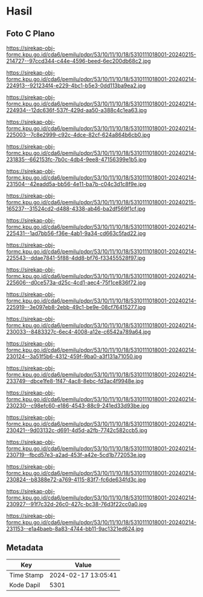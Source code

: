 # Hasil

## Foto C Plano

https://sirekap-obj-formc.kpu.go.id/cda6/pemilu/pdpr/53/10/11/10/18/5310111018001-20240215-214727--97ccd344-c44e-4596-beed-6ec200db68c2.jpg

https://sirekap-obj-formc.kpu.go.id/cda6/pemilu/pdpr/53/10/11/10/18/5310111018001-20240214-224913--921234f4-e229-4bc1-b5e3-0dd113ba9ea2.jpg

https://sirekap-obj-formc.kpu.go.id/cda6/pemilu/pdpr/53/10/11/10/18/5310111018001-20240214-224934--12dc636f-537f-429d-aa50-a388c4c1ea63.jpg

https://sirekap-obj-formc.kpu.go.id/cda6/pemilu/pdpr/53/10/11/10/18/5310111018001-20240214-225003--7c8e2999-c92c-4dce-82cf-624a864b6cb0.jpg

https://sirekap-obj-formc.kpu.go.id/cda6/pemilu/pdpr/53/10/11/10/18/5310111018001-20240214-231835--662153fc-7b0c-4db4-9ee8-47156399e1b5.jpg

https://sirekap-obj-formc.kpu.go.id/cda6/pemilu/pdpr/53/10/11/10/18/5310111018001-20240214-231504--42eadd5a-bb56-4e11-ba7b-c04c3d1c8f9e.jpg

https://sirekap-obj-formc.kpu.go.id/cda6/pemilu/pdpr/53/10/11/10/18/5310111018001-20240215-165237--31524cd2-d488-4338-ab46-ba2df569f1cf.jpg

https://sirekap-obj-formc.kpu.go.id/cda6/pemilu/pdpr/53/10/11/10/18/5310111018001-20240214-225431--1ad7bb56-f36e-4ab1-9a34-cd663c5fad22.jpg

https://sirekap-obj-formc.kpu.go.id/cda6/pemilu/pdpr/53/10/11/10/18/5310111018001-20240214-225543--ddae7841-5f88-4dd8-bf76-f33455528f97.jpg

https://sirekap-obj-formc.kpu.go.id/cda6/pemilu/pdpr/53/10/11/10/18/5310111018001-20240214-225606--d0ce573a-d25c-4cd1-aec4-75f1ce836f72.jpg

https://sirekap-obj-formc.kpu.go.id/cda6/pemilu/pdpr/53/10/11/10/18/5310111018001-20240214-225919--3e097eb8-2ebb-49c1-be9e-08cf76415277.jpg

https://sirekap-obj-formc.kpu.go.id/cda6/pemilu/pdpr/53/10/11/10/18/5310111018001-20240214-230033--8483327c-6ec4-4008-a12e-c6542a789a64.jpg

https://sirekap-obj-formc.kpu.go.id/cda6/pemilu/pdpr/53/10/11/10/18/5310111018001-20240214-230124--3a51f5b6-4312-459f-9ba0-a3f131a71050.jpg

https://sirekap-obj-formc.kpu.go.id/cda6/pemilu/pdpr/53/10/11/10/18/5310111018001-20240214-233749--dbce1fe8-1f47-4ac8-8ebc-fd3ac4f9948e.jpg

https://sirekap-obj-formc.kpu.go.id/cda6/pemilu/pdpr/53/10/11/10/18/5310111018001-20240214-230230--c98efc60-e186-4543-88c9-241ed33d93be.jpg

https://sirekap-obj-formc.kpu.go.id/cda6/pemilu/pdpr/53/10/11/10/18/5310111018001-20240214-230421--9d03132c-d691-4d5d-a2fb-7742c582ccb5.jpg

https://sirekap-obj-formc.kpu.go.id/cda6/pemilu/pdpr/53/10/11/10/18/5310111018001-20240214-230719--fbcd57e3-a2ad-453f-a42e-5cd1b772053e.jpg

https://sirekap-obj-formc.kpu.go.id/cda6/pemilu/pdpr/53/10/11/10/18/5310111018001-20240214-230824--b8388e72-a769-4115-83f7-fc6de634fd3c.jpg

https://sirekap-obj-formc.kpu.go.id/cda6/pemilu/pdpr/53/10/11/10/18/5310111018001-20240214-230927--91f7c32d-26c0-427c-bc38-76d3f22cc0a0.jpg

https://sirekap-obj-formc.kpu.go.id/cda6/pemilu/pdpr/53/10/11/10/18/5310111018001-20240214-231153--e1a4baeb-8a83-4744-bb11-9ac1321ed624.jpg


## Metadata

| Key        | Value               |
| ---------- | ------------------- |
| Time Stamp | 2024-02-17 13:05:41 |
| Kode Dapil | 5301                |



